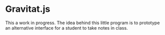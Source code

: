 Gravitat.js
========

This a work in progress. The idea behind this little program is to prototype an alternative interface for a student to take notes in class.
